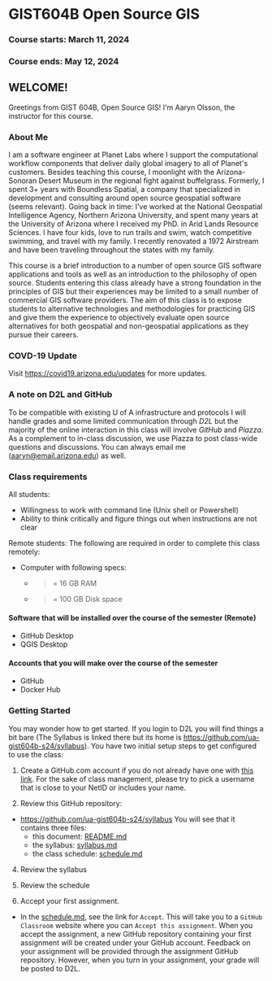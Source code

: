 # GIST604B Open Source GIS
### Course starts: March 11, 2024
### Course ends: May 12, 2024
## WELCOME!

Greetings from GIST 604B, Open Source GIS! I'm Aaryn Olsson, the instructor for this course. 

### About Me
I am a software engineer at Planet Labs where I support the computational workflow components that deliver daily global imagery to all of Planet's customers. Besides teaching this course, I moonlight with the Arizona-Sonoran Desert Museum in the regional fight against buffelgrass. Formerly, I spent 3+ years with Boundless Spatial, a company that specialized in development and consulting around open source geospatial software (seems relevant). Going back in time: I've worked at the National Geospatial Intelligence Agency, Northern Arizona University, and spent many years at the University of Arizona where I received my PhD. in Arid Lands Resource Sciences. I have four kids, love to run trails and swim, watch competitive swimming, and travel with my family. I recently renovated a 1972 Airstream and have been traveling throughout the states with my family. 

This course is a brief introduction to a number of open source GIS software applications and tools as well as an introduction to the philosophy of open source. Students entering this class already have a strong foundation in the principles of GIS but their experiences may be limited to a small number of commercial GIS software providers. The aim of this class is to expose students to alternative technologies and methodologies for practicing GIS and give them the experience to objectively evaluate open source alternatives for both geospatial and non-geospatial applications as they pursue their careers.

### COVD-19 Update ###

Visit https://covid19.arizona.edu/updates for more updates.

### A note on D2L and GitHub
To be compatible with existing U of A infrastructure and protocols I will handle grades and some limited communication through *D2L* but the majority of the online interaction in this class will involve *GitHub* and *Piazza*. As a complement to in-class discussion, we use Piazza to post class-wide questions and discussions. You can always email me (aaryn@email.arizona.edu) as well.

### Class requirements
All students:
- Willingness to work with command line (Unix shell or Powershell)
- Ability to think critically and figure things out when instructions are not clear

Remote students: The following are required in order to complete this class remotely:
- Computer with following specs:
  - >= 16 GB RAM
  - >= 100 GB Disk space

#### Software that will be installed over the course of the semester (Remote)
- GitHub Desktop
- QGIS Desktop

#### Accounts that you will make over the course of the semester
- GitHub
- Docker Hub

### Getting Started
You may wonder how to get started. If you login to D2L you will find things a bit bare (The Syllabus is linked there but its home is https://github.com/ua-gist604b-s24/syllabus). You have two initial setup steps to get configured to use the class:

1) Create a GitHub.com account if you do not already have one with [this link](https://github.com/join). For the sake of class management, please try to pick a username that is close to your NetID or includes your name. 

2) Review this GitHub repository:
  - https://github.com/ua-gist604b-s24/syllabus
  You will see that it contains three files:
    - this document: [README.md](README.md) 
    - the syllabus: [syllabus.md](syllabus.md)
    - the class schedule: [schedule.md](schedule.md)
  
4) Review the syllabus

5) Review the schedule

6) Accept your first assignment. 
- In the [schedule.md](schedule.md), see the link for `Accept`. This will take you to a `GitHub Classroom` website where you can `Accept this assignment`. When you accept the assignment, a new GitHub repository containing your first assignment will be created under your GitHub account. Feedback on your assignment will be provided through the assignment GitHub repository. However, when you turn in your assignment, your grade will be posted to D2L.
